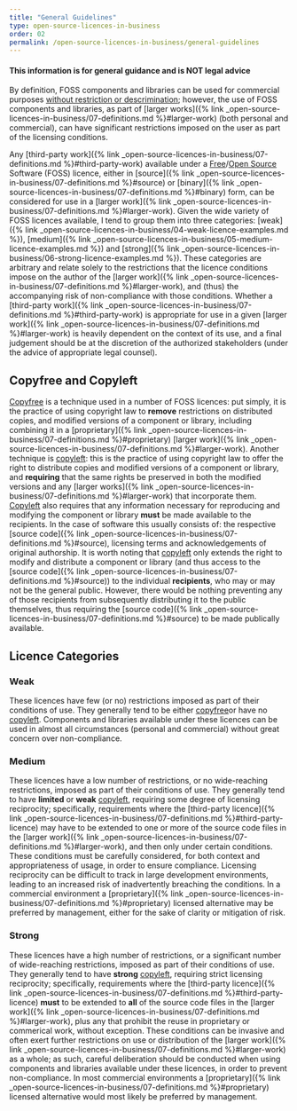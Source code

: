 ```yaml
---
title: "General Guidelines"
type: open-source-licences-in-business
order: 02
permalink: /open-source-licences-in-business/general-guidelines
---
```

#### This information is for general guidance and is NOT legal advice

By definition, FOSS components and libraries can be used for commercial purposes [without restriction or descrimination](https://www.opensource.org/docs/osd); however, the use of FOSS components and libraries, as part of [larger works]({% link _open-source-licences-in-business/07-definitions.md %}#larger-work) (both personal and commercial), can have significant restrictions imposed on the user as part of the licensing conditions.

Any [third-party work]({% link _open-source-licences-in-business/07-definitions.md %}#third-party-work) available under a [Free](https://www.fsf.org)/[Open Source](https://www.opensource.org) Software (FOSS) licence, either in [source]({% link _open-source-licences-in-business/07-definitions.md %}#source) or [binary]({% link _open-source-licences-in-business/07-definitions.md %}#binary) form, can be considered for use in a [larger work]({% link _open-source-licences-in-business/07-definitions.md %}#larger-work). Given the wide variety of FOSS licences available, I tend to group them into three categories: [weak]({% link _open-source-licences-in-business/04-weak-licence-examples.md %}), [medium]({% link _open-source-licences-in-business/05-medium-licence-examples.md %}) and [strong]({% link _open-source-licences-in-business/06-strong-licence-examples.md %}). These categories are arbitrary and relate solely to the restrictions that the licence conditions impose on the author of the [larger work]({% link _open-source-licences-in-business/07-definitions.md %}#larger-work), and (thus) the accompanying risk of non-compliance with those conditions. Whether a [third-party work]({% link _open-source-licences-in-business/07-definitions.md %}#third-party-work) is appropriate for use in a given [larger work]({% link _open-source-licences-in-business/07-definitions.md %}#larger-work) is heavily dependent on the context of its use, and a final judgement should be at the discretion of the authorized stakeholders (under the advice of appropriate legal counsel).

<a name="copyfree-copyleft" />

## Copyfree and Copyleft

[Copyfree](https://en.wikipedia.org/wiki/Copyfree) is a technique used in a number of FOSS licences: put simply, it is the practice of using copyright law to **remove** restrictions on distributed copies, and modified versions of a component or library, including combining it in a [proprietary]({% link _open-source-licences-in-business/07-definitions.md %}#proprietary) [larger work]({% link _open-source-licences-in-business/07-definitions.md %}#larger-work). Another technique is [copyleft](https://en.wikipedia.org/wiki/Copyleft): this is the practice of using copyright law to offer the right to distribute copies and modified versions of a component or library, and **requiring** that the same rights be preserved in both the modified versions and any [larger works]({% link _open-source-licences-in-business/07-definitions.md %}#larger-work) that incorporate them. [Copyleft](https://en.wikipedia.org/wiki/Copyleft) also requires that any information necessary for reproducing and modifying the component or library **must** be made available to the recipients. In the case of software this usually consists of: the respective [source code]({% link _open-source-licences-in-business/07-definitions.md %}#source), licensing terms and acknowledgements of original authorship. It is worth noting that [copyleft](https://en.wikipedia.org/wiki/Copyleft) only extends the right to modify and distribute a component or library (and thus access to the [source code]({% link _open-source-licences-in-business/07-definitions.md %}#source)) to the individual **recipients**, who may or may not be the general public. However, there would be nothing preventing any of those recipients from subsequently distributing it to the public themselves, thus requiring the [source code]({% link _open-source-licences-in-business/07-definitions.md %}#source) to be made publically available.

## Licence Categories

### Weak

These licences have few (or no) restrictions imposed as part of their conditions of use. They generally tend to be either [copyfree](https://en.wikipedia.org/wiki/Copyfree)or have no [copyleft](https://en.wikipedia.org/wiki/Copyleft). Components and libraries available under these licences can be used in almost all circumstances (personal and commercial) without great concern over non-compliance.

### Medium

These licences have a low number of restrictions, or no wide-reaching restrictions, imposed as part of their conditions of use. They generally tend to have **limited** or **weak** [copyleft](https://en.wikipedia.org/wiki/Copyleft), requiring some degree of licensing reciprocity; specifically, requirements where the [third-party licence]({% link _open-source-licences-in-business/07-definitions.md %}#third-party-licence) may have to be extended to one or more of the source code files in the [larger work]({% link _open-source-licences-in-business/07-definitions.md %}#larger-work), and then only under certain conditions. These conditions must be carefully considered, for both context and appropriateness of usage, in order to ensure compliance. Licensing reciprocity can be difficult to track in large development environments, leading to an increased risk of inadvertently breaching the conditions. In a commercial environment a [proprietary]({% link _open-source-licences-in-business/07-definitions.md %}#proprietary) licensed alternative may be preferred by management, either for the sake of clarity or mitigation of risk.

### Strong

These licences have a high number of restrictions, or a significant number of wide-reaching restrictions, imposed as part of their conditions of use. They generally tend to have **strong** [copyleft](https://en.wikipedia.org/wiki/Copyleft), requiring strict licensing reciprocity; specifically, requirements where the [third-party licence]({% link _open-source-licences-in-business/07-definitions.md %}#third-party-licence) **must** to be extended to **all** of the source code files in the [larger work]({% link _open-source-licences-in-business/07-definitions.md %}#larger-work), plus any that prohibit the reuse in proprietary or commerical work, without exception. These conditions can be invasive and often exert further restrictions on use or distribution of the [larger work]({% link _open-source-licences-in-business/07-definitions.md %}#larger-work) as a whole; as such, careful deliberation should be conducted when using components and libraries available under these licences, in order to prevent non-compliance. In most commercial environments a [proprietary]({% link _open-source-licences-in-business/07-definitions.md %}#proprietary) licensed alternative would most likely be preferred by management.
